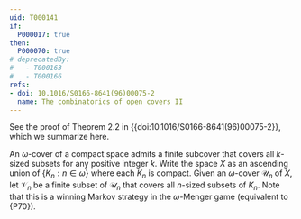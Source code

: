 ```yaml
---
uid: T000141
if:
  P000017: true
then:
  P000070: true
# deprecatedBy:
#   - T000163
#   - T000166
refs:
- doi: 10.1016/S0166-8641(96)00075-2
  name: The combinatorics of open covers II
---
```


See the proof of Theorem 2.2 in {{doi:10.1016/S0166-8641(96)00075-2}}, which we summarize here.

An $\omega$-cover of a compact space admits a finite subcover that covers all $k$-sized subsets for any positive integer $k$. Write the space $X$ as an ascending union of $\{K_n:n\in\omega\}$ where each $K_n$ is compact. Given an $\omega$-cover $\mathscr U_n$ of $X$, let $\mathscr V_n$ be a finite subset of $\mathscr U_n$ that covers all $n$-sized subsets of $K_n$. Note that this is a winning Markov strategy in the $\omega$-Menger game (equivalent to {P70}).
